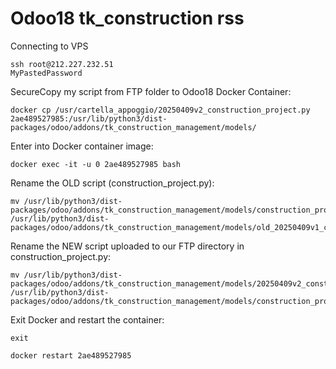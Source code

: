 # Odoo18 tk_construction rss

Connecting to VPS
```
ssh root@212.227.232.51
MyPastedPassword
```

SecureCopy my script from FTP folder to Odoo18 Docker Container:
```
docker cp /usr/cartella_appoggio/20250409v2_construction_project.py 2ae489527985:/usr/lib/python3/dist-packages/odoo/addons/tk_construction_management/models/
```

Enter into Docker container image:
```
docker exec -it -u 0 2ae489527985 bash
```

Rename the OLD script (construction_project.py):
```
mv /usr/lib/python3/dist-packages/odoo/addons/tk_construction_management/models/construction_project.py /usr/lib/python3/dist-packages/odoo/addons/tk_construction_management/models/old_20250409v1_construction_project.py
```

Rename the NEW script uploaded to our FTP directory in construction_project.py:
```
mv /usr/lib/python3/dist-packages/odoo/addons/tk_construction_management/models/20250409v2_construction_project.py /usr/lib/python3/dist-packages/odoo/addons/tk_construction_management/models/construction_project.py
```

Exit Docker and restart the container:
```
exit

docker restart 2ae489527985
```
